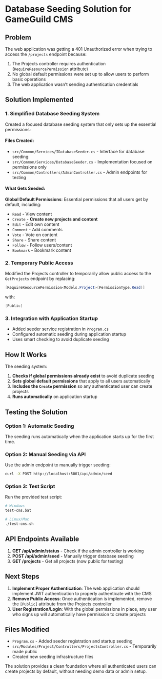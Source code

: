 # Database Seeding Solution for GameGuild CMS

## Problem

The web application was getting a 401 Unauthorized error when trying to access the `/projects` endpoint because:

1. The Projects controller requires authentication (`RequireResourcePermission` attribute)
2. No global default permissions were set up to allow users to perform basic operations
3. The web application wasn't sending authentication credentials

## Solution Implemented

### 1. Simplified Database Seeding System

Created a focused database seeding system that only sets up the essential permissions:

#### Files Created:

- `src/Common/Services/IDatabaseSeeder.cs` - Interface for database seeding
- `src/Common/Services/DatabaseSeeder.cs` - Implementation focused on permissions only
- `src/Common/Controllers/AdminController.cs` - Admin endpoints for testing

#### What Gets Seeded:

**Global Default Permissions**: Essential permissions that all users get by default, including:

- `Read` - View content
- `Create` - **Create new projects and content**
- `Edit` - Edit own content
- `Comment` - Add comments
- `Vote` - Vote on content
- `Share` - Share content
- `Follow` - Follow users/content
- `Bookmark` - Bookmark content

### 2. Temporary Public Access

Modified the Projects controller to temporarily allow public access to the `GetProjects` endpoint by replacing:

```csharp
[RequireResourcePermission<Models.Project>(PermissionType.Read)]
```

with:

```csharp
[Public]
```

### 3. Integration with Application Startup

- Added seeder service registration in `Program.cs`
- Configured automatic seeding during application startup
- Uses smart checking to avoid duplicate seeding

## How It Works

The seeding system:

1. **Checks if global permissions already exist** to avoid duplicate seeding
2. **Sets global default permissions** that apply to all users automatically
3. **Includes the `Create` permission** so any authenticated user can create projects
4. **Runs automatically** on application startup

## Testing the Solution

### Option 1: Automatic Seeding

The seeding runs automatically when the application starts up for the first time.

### Option 2: Manual Seeding via API

Use the admin endpoint to manually trigger seeding:

```bash
curl -X POST http://localhost:5001/api/admin/seed
```

### Option 3: Test Script

Run the provided test script:

```bash
# Windows
test-cms.bat

# Linux/Mac
./test-cms.sh
```

## API Endpoints Available

1. **GET /api/admin/status** - Check if the admin controller is working
2. **POST /api/admin/seed** - Manually trigger database seeding
3. **GET /projects** - Get all projects (now public for testing)

## Next Steps

1. **Implement Proper Authentication**: The web application should implement JWT authentication to properly authenticate
   with the CMS
2. **Remove Public Access**: Once authentication is implemented, remove the `[Public]` attribute from the Projects
   controller
3. **User Registration/Login**: With the global permissions in place, any user who signs up will automatically have
   permission to create projects

## Files Modified

- `Program.cs` - Added seeder registration and startup seeding
- `src/Modules/Project/Controllers/ProjectsController.cs` - Temporarily made public
- Created new seeding infrastructure files

The solution provides a clean foundation where all authenticated users can create projects by default, without needing
demo data or admin setup.
